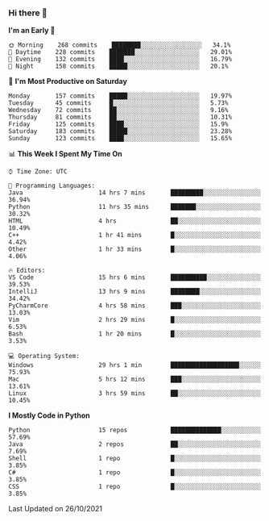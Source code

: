 ### Hi there 👋

<!--START_SECTION:waka-->
**I'm an Early 🐤** 

```text
🌞 Morning    268 commits    ████████░░░░░░░░░░░░░░░░░   34.1% 
🌆 Daytime    228 commits    ███████░░░░░░░░░░░░░░░░░░   29.01% 
🌃 Evening    132 commits    ████░░░░░░░░░░░░░░░░░░░░░   16.79% 
🌙 Night      158 commits    █████░░░░░░░░░░░░░░░░░░░░   20.1%

```
📅 **I'm Most Productive on Saturday** 

```text
Monday       157 commits    █████░░░░░░░░░░░░░░░░░░░░   19.97% 
Tuesday      45 commits     █░░░░░░░░░░░░░░░░░░░░░░░░   5.73% 
Wednesday    72 commits     ██░░░░░░░░░░░░░░░░░░░░░░░   9.16% 
Thursday     81 commits     ██░░░░░░░░░░░░░░░░░░░░░░░   10.31% 
Friday       125 commits    ████░░░░░░░░░░░░░░░░░░░░░   15.9% 
Saturday     183 commits    █████░░░░░░░░░░░░░░░░░░░░   23.28% 
Sunday       123 commits    ████░░░░░░░░░░░░░░░░░░░░░   15.65%

```


📊 **This Week I Spent My Time On** 

```text
⌚︎ Time Zone: UTC

💬 Programming Languages: 
Java                     14 hrs 7 mins       █████████░░░░░░░░░░░░░░░░   36.94% 
Python                   11 hrs 35 mins      ███████░░░░░░░░░░░░░░░░░░   30.32% 
HTML                     4 hrs               ██░░░░░░░░░░░░░░░░░░░░░░░   10.49% 
C++                      1 hr 41 mins        █░░░░░░░░░░░░░░░░░░░░░░░░   4.42% 
Other                    1 hr 33 mins        █░░░░░░░░░░░░░░░░░░░░░░░░   4.06%

🔥 Editors: 
VS Code                  15 hrs 6 mins       ██████████░░░░░░░░░░░░░░░   39.53% 
IntelliJ                 13 hrs 9 mins       ████████░░░░░░░░░░░░░░░░░   34.42% 
PyCharmCore              4 hrs 58 mins       ███░░░░░░░░░░░░░░░░░░░░░░   13.03% 
Vim                      2 hrs 29 mins       █░░░░░░░░░░░░░░░░░░░░░░░░   6.53% 
Bash                     1 hr 20 mins        █░░░░░░░░░░░░░░░░░░░░░░░░   3.53%

💻 Operating System: 
Windows                  29 hrs 1 min        ███████████████████░░░░░░   75.93% 
Mac                      5 hrs 12 mins       ███░░░░░░░░░░░░░░░░░░░░░░   13.61% 
Linux                    3 hrs 59 mins       ██░░░░░░░░░░░░░░░░░░░░░░░   10.45%

```

**I Mostly Code in Python** 

```text
Python                   15 repos            ██████████████░░░░░░░░░░░   57.69% 
Java                     2 repos             ██░░░░░░░░░░░░░░░░░░░░░░░   7.69% 
Shell                    1 repo              █░░░░░░░░░░░░░░░░░░░░░░░░   3.85% 
C#                       1 repo              █░░░░░░░░░░░░░░░░░░░░░░░░   3.85% 
CSS                      1 repo              █░░░░░░░░░░░░░░░░░░░░░░░░   3.85%

```



 Last Updated on 26/10/2021
<!--END_SECTION:waka-->

<!--
**e1630m/e1630m** is a ✨ _special_ ✨ repository because its `README.md` (this file) appears on your GitHub profile.

Here are some ideas to get you started:

- 🔭 I’m currently working on ...
- 🌱 I’m currently learning ...
- 👯 I’m looking to collaborate on ...
- 🤔 I’m looking for help with ...
- 💬 Ask me about ...
- 📫 How to reach me: ...
- 😄 Pronouns: ...
- ⚡ Fun fact: ...
-->
